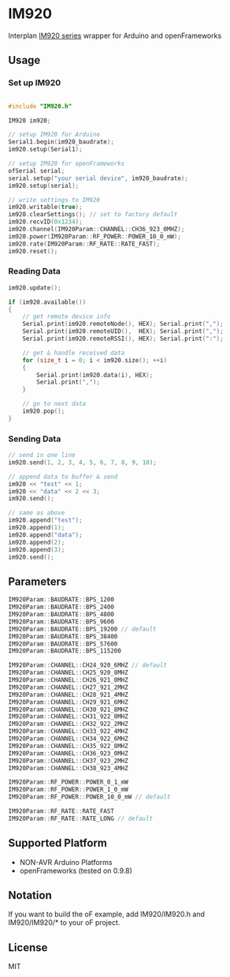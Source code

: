 # IM920
Interplan [IM920 series](http://www.interplan.co.jp/solution/wireless/im920.php) wrapper for Arduino and openFrameworks

## Usage
### Set up IM920

```c++

#include "IM920.h"

IM920 im920;

// setup IM920 for Arduino
Serial1.begin(im920_baudrate);
im920.setup(Serial1);

// setup IM920 for openFrameworks
ofSerial serial;
serial.setup("your serial device", im920_baudrate);
im920.setup(serial);

// write settings to IM920
im920.writable(true);
im920.clearSettings(); // set to factory default
im920.recvID(0x1234);
im920.channel(IM920Param::CHANNEL::CH36_923_0MHZ);
im920.power(IM920Param::RF_POWER::POWER_10_0_mW);
im920.rate(IM920Param::RF_RATE::RATE_FAST);
im920.reset();
```

### Reading Data
``` c++
im920.update();

if (im920.available())
{
    // get remote device info
    Serial.print(im920.remoteNode(), HEX); Serial.print(",");
    Serial.print(im920.remoteUID(),  HEX); Serial.print(",");
    Serial.print(im920.remoteRSSI(), HEX); Serial.print(":");

    // get & handle received data
    for (size_t i = 0; i < im920.size(); ++i)
    {
        Serial.print(im920.data(i), HEX);
        Serial.print(",");
    }

    // go to next data
    im920.pop();
}
```

### Sending Data

``` c++
// send in one line
im920.send(1, 2, 3, 4, 5, 6, 7, 8, 9, 10);

// append data to buffer & send
im920 << "test" << 1;
im920 << "data" << 2 << 3;
im920.send();

// same as above
im920.append("test");
im920.append(1);
im920.append("data");
im920.append(2);
im920.append(3);
im920.send();
```

## Parameters

``` c++
IM920Param::BAUDRATE::BPS_1200
IM920Param::BAUDRATE::BPS_2400
IM920Param::BAUDRATE::BPS_4800
IM920Param::BAUDRATE::BPS_9600
IM920Param::BAUDRATE::BPS_19200 // default
IM920Param::BAUDRATE::BPS_38400
IM920Param::BAUDRATE::BPS_57600
IM920Param::BAUDRATE::BPS_115200

IM920Param::CHANNEL::CH24_920_6MHZ // default
IM920Param::CHANNEL::CH25_920_8MHZ
IM920Param::CHANNEL::CH26_921_0MHZ
IM920Param::CHANNEL::CH27_921_2MHZ
IM920Param::CHANNEL::CH28_921_4MHZ
IM920Param::CHANNEL::CH29_921_6MHZ
IM920Param::CHANNEL::CH30_921_8MHZ
IM920Param::CHANNEL::CH31_922_0MHZ
IM920Param::CHANNEL::CH32_922_2MHZ
IM920Param::CHANNEL::CH33_922_4MHZ
IM920Param::CHANNEL::CH34_922_6MHZ
IM920Param::CHANNEL::CH35_922_8MHZ
IM920Param::CHANNEL::CH36_923_0MHZ
IM920Param::CHANNEL::CH37_923_2MHZ
IM920Param::CHANNEL::CH38_923_4MHZ

IM920Param::RF_POWER::POWER_0_1_mW
IM920Param::RF_POWER::POWER_1_0_mW
IM920Param::RF_POWER::POWER_10_0_mW // default

IM920Param::RF_RATE::RATE_FAST
IM920Param::RF_RATE::RATE_LONG // default
```

## Supported Platform

- NON-AVR Arduino Platforms
- openFrameworks (tested on 0.9.8)


## Notation

If you want to build the oF example, add IM920/IM920.h and IM920/IM920/* to your oF project.


## License

MIT
